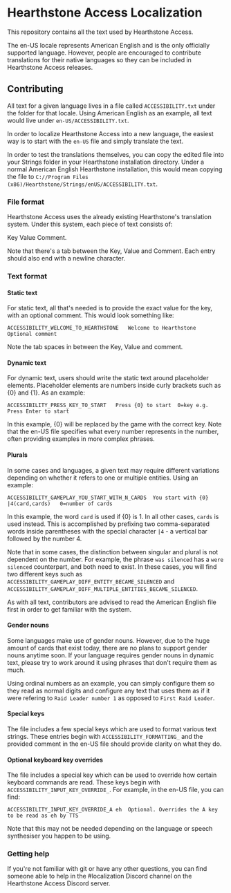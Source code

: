 # Hearthstone Access Localization
This repository contains all the text used by Hearthstone Access.

The en-US locale represents American English and is the only officially supported language. However, people are encouraged to contribute translations for their native languages so they can be included in Hearthstone Access releases.

## Contributing
All text for a given language lives in a file called `ACCESSIBILITY.txt` under the folder for that locale. Using American English as an example, all text would live under `en-US/ACCESSIBILITY.txt`.

In order to localize Hearthstone Access into a new language, the easiest way is to start with the `en-US` file and simply translate the text.

In order to test the translations themselves, you can copy the edited file into your Strings folder in your Hearthstone installation directory. Under a normal American English Hearthstone installation, this would mean copying the file to `C://Program Files (x86)/Hearthstone/Strings/enUS/ACCESSIBILITY.txt`.

### File format

Hearthstone Access uses the already existing Hearthstone's translation system. Under this system, each piece of text consists of:

Key	Value	Comment.

Note that there's a tab between the Key, Value and Comment. Each entry should also end with a newline character.

### Text format

#### Static text

For static text, all that's needed is to provide the exact value for the key, with an optional comment. This would look something like:

`ACCESSIBILITY_WELCOME_TO_HEARTHSTONE	Welcome to Hearthstone	Optional comment`

Note the tab spaces in between the Key, Value and comment.

#### Dynamic text

For dynamic text, users should write the static text around placeholder elements. Placeholder elements are numbers inside curly brackets such as {0} and {1}. As an example:

`ACCESSIBILITY_PRESS_KEY_TO_START	Press {0} to start	0=key e.g. Press Enter to start`

In this example, {0} will be replaced by the game with the correct key. Note that the en-US file specifies what every number represents in the number, often providing examples in more complex phrases.

#### Plurals

In some cases and languages, a given text may require different variations depending on whether it refers to one or multiple entities. Using an example:

`ACCESSIBILITY_GAMEPLAY_YOU_START_WITH_N_CARDS	You start with {0} |4(card,cards)	0=number of cards`

In this example, the word `card` is used if {0} is 1. In all other cases, `cards` is used instead. This is accomplished by prefixing two comma-separated words inside parentheses with the special character `|4` - a vertical bar followed by the number 4. 

Note that in some cases, the distinction between singular and plural is not dependent on the number. For example, the phrase `was silenced` has a `were silenced` counterpart, and both need to exist. In these cases, you will find two different keys such as `ACCESSIBILITY_GAMEPLAY_DIFF_ENTITY_BECAME_SILENCED` and `ACCESSIBILITY_GAMEPLAY_DIFF_MULTIPLE_ENTITIES_BECAME_SILENCED`.

As with all text, contributors are advised to read the American English file first in order to get familiar with the system.

#### Gender nouns

Some languages make use of gender nouns. However, due to the huge amount of cards that exist today, there are no plans to support gender nouns anytime soon. If your language requires gender nouns in dynamic text, please try to work around it using phrases that don't require them as much.

Using ordinal numbers as an example, you can simply configure them so they read as normal digits and configure any text that uses them as if it were refering to `Raid Leader number 1` as opposed to `First Raid Leader`.

#### Special keys

The file includes a few special keys which are used to format various text strings. These entries begin with `ACCESSIBILITY_FORMATTING_` and the provided comment in the en-US file should provide clarity on what they do.

#### Optional keyboard key overrides

The file includes a special key which can be used to override how certain keyboard commands are read. These keys begin with `ACCESSIBILITY_INPUT_KEY_OVERRIDE_`. For example, in the en-US file, you can find:

`ACCESSIBILITY_INPUT_KEY_OVERRIDE_A	eh	Optional. Overrides the A key to be read as eh by TTS`

Note that this may not be needed depending on the language or speech synthesiser you happen to be using.

### Getting help

If you're not familiar with git or have any other questions, you can find someone able to help in the #localization Discord channel on the Hearthstone Access Discord server.
